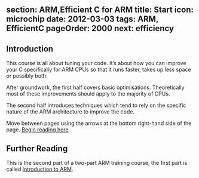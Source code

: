section: ARM,Efficient C for ARM
title: Start
icon: microchip
date: 2012-03-03
tags: ARM, EfficientC
pageOrder: 2000
next: efficiency
----

## Introduction

This course is all about tuning your code. It’s about how you can improve your C specifically for ARM CPUs so that it runs faster, takes up less space or possibly both.

After groundwork, the first half covers basic optimisations. Theoretically most of these improvements should apply to the majority of CPUs.

The second half introduces techniques which tend to rely on the specific nature of the ARM architecture to improve the code.

Move between pages using the arrows at the bottom right-hand side of the page. [Begin reading here](efficiency.html).

## Further Reading

This is the second part of a two-part ARM training course, the first part is called [Introduction to ARM](../introduction-to-arm/index.html).
